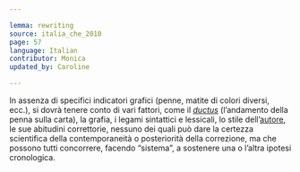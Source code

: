 ```yaml
---

lemma: rewriting
source: italia_che_2010
page: 57
language: Italian
contributor: Monica
updated_by: Caroline

---
```


In assenza di specifici indicatori grafici (penne, matite di colori diversi, ecc.), si dovrà tenere conto di vari fattori, come il _[ductus](ductus.html)_ (l’andamento della penna sulla carta), la grafia, i legami sintattici e lessicali, lo stile dell’[autore](author.html), le sue abitudini correttorie, nessuno dei quali può dare la certezza scientifica della contemporaneità o posteriorità della correzione, ma che possono tutti concorrere, facendo “sistema”, a sostenere una o l’altra ipotesi cronologica.
